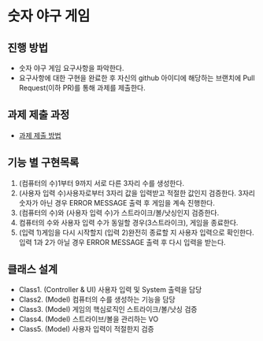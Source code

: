 # 숫자 야구 게임
## 진행 방법
* 숫자 야구 게임 요구사항을 파악한다.
* 요구사항에 대한 구현을 완료한 후 자신의 github 아이디에 해당하는 브랜치에 Pull Request(이하 PR)를 통해 과제를 제출한다.

## 과제 제출 과정
* [과제 제출 방법](https://github.com/next-step/nextstep-docs/tree/master/precourse)

## 기능 별 구현목록
1. (컴퓨터의 수)1부터 9까지 서로 다른 3자리 수를 생성한다.
2. (사용자 입력 수)사용자로부터 3자리 값을 입력받고 적절한 값인지 검증한다. 3자리 숫자가 아닌 경우 ERROR MESSAGE 출력 후 게임을 계속 진행한다. 
3. (컴퓨터의 수)와 (사용자 입력 수)가 스트라이크/볼/낫싱인지 검증한다.
4. 컴퓨터의 수와 사용자 입력 수가 동일할 경우(3스트라이크), 게임을 종료한다.
5. (입력 1)게임을 다시 시작할지 (입력 2)완전히 종료할 지 사용자 입력으로 확인한다. 입력 1과 2가 아닐 경우 ERROR MESSAGE 출력 후 다시 입력을 받는다.

## 클래스 설계
* Class1. (Controller & UI) 사용자 입력 및 System 출력을 담당 
* Class2. (Model) 컴퓨터의 수를 생성하는 기능을 담당
* Class3. (Model) 게임의 핵심로직인 스트라이크/볼/낫싱 검증
* Class4. (Model) 스트라이브/볼을 관리하는 VO
* Class5. (Model) 사용자 입력이 적절한지 검증